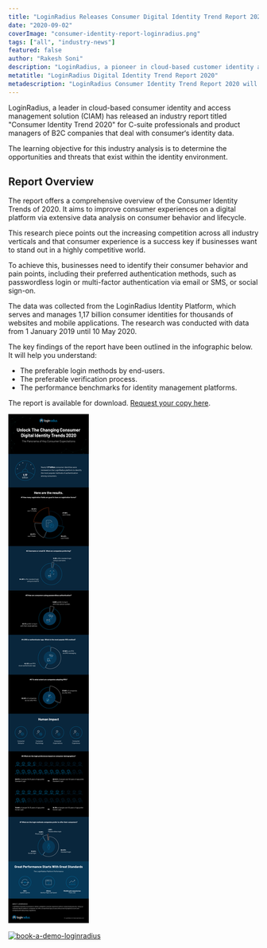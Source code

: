 ```yaml
---
title: "LoginRadius Releases Consumer Digital Identity Trend Report 2020"
date: "2020-09-02"
coverImage: "consumer-identity-report-loginradius.png"
tags: ["all", "industry-news"]
featured: false 
author: "Rakesh Soni"
description: "LoginRadius, a pioneer in cloud-based customer identity and access management (CIAM) solution, has released an industry report titled 'Consumer Identity Trend 2020' for C-suite professionals and B2C business product managers concerned with customer identity."
metatitle: "LoginRadius Digital Identity Trend Report 2020"
metadescription: "LoginRadius Consumer Identity Trend Report 2020 will help you keep pace with the changing perceptions of consumers towards identity & create a stable platform."
---
```


LoginRadius, a leader in cloud-based consumer identity and access management solution (CIAM) has released an industry report titled "Consumer Identity Trend 2020" for C-suite professionals and product managers of B2C companies that deal with consumer‘s identity data.

The learning objective for this industry analysis is to determine the opportunities and threats that exist within the identity environment. 


## Report Overview

The report offers a comprehensive overview of the Consumer Identity Trends of 2020. It aims to improve consumer experiences on a digital platform via extensive data analysis on consumer behavior and lifecycle.

This research piece points out the increasing competition across all industry verticals and that consumer experience is a success key if businesses want to stand out in a highly competitive world.

To achieve this, businesses need to identify their consumer behavior and pain points, including their preferred authentication methods, such as passwordless login or multi-factor authentication via email or SMS, or social sign-on.

The data was collected from the LoginRadius Identity Platform, which serves and manages 1,17 billion consumer identities for thousands of websites and mobile applications. The research was conducted with data from 1 January 2019 until 10 May 2020.

The key findings of the report have been outlined in the infographic below. It will help you understand: 



*   The preferable login methods by end-users.
*   The preferable verification process.
*   The performance benchmarks for identity management platforms.

The report is available for download. [Request your copy here](https://www.loginradius.com/resource/digital-identity-trends-2020/).


![consumer-identity-trends-2020](consumer-identity-trends-2020.png)




[![book-a-demo-loginradius](../../assets/book-a-demo-loginradius.png)](https://www.loginradius.com/book-a-demo/)
